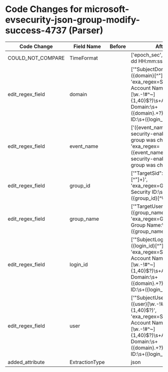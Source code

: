# Code Changes for microsoft-evsecurity-json-group-modify-success-4737 (Parser)

| Code Change | Field Name | Before | After |
|-------------|------------|--------|-------|
| COULD_NOT_COMPARE | TimeFormat |  | ['epoch_sec', 'yyyy-MM-dd HH:mm:ss Z'] |
| edit_regex_field | domain |  | ['"SubjectDomainName":"({domain}[^"]+)"', 'exa_regex=Subject:.+?Account Name:\s+({user}[\w\.\-\!\#\^\~]{1,40}\$?)\s+Account Domain:\s+({domain}.+?)\s+Logon ID:\s+({login_id}[^\s]+)'] |
| edit_regex_field | event_name |  | ['({event_name}A security-enabled global group was changed)', 'exa_regex=({event_name}A security-enabled global group was changed)'] |
| edit_regex_field | group_id |  | ['"TargetSid":"({group_id}[^"]+)', 'exa_regex=Group: Security ID:\s*({group_id}[^\s]+)'] |
| edit_regex_field | group_name |  | ['"TargetUserName":"({group_name}[^"]+)', 'exa_regex=Group:.+?Group Name:\s*({group_name}[^\s]+)'] |
| edit_regex_field | login_id |  | ['"SubjectLogonId":"({login_id}[^"]+)"', 'exa_regex=Subject:.+?Account Name:\s+({user}[\w\.\-\!\#\^\~]{1,40}\$?)\s+Account Domain:\s+({domain}.+?)\s+Logon ID:\s+({login_id}[^\s]+)'] |
| edit_regex_field | user |  | ['"SubjectUserName":"({user}[\w\.\-\!\#\^\~]{1,40}\$?)', 'exa_regex=Subject:.+?Account Name:\s+({user}[\w\.\-\!\#\^\~]{1,40}\$?)\s+Account Domain:\s+({domain}.+?)\s+Logon ID:\s+({login_id}[^\s]+)'] |
| added_attribute | ExtractionType |  | json |